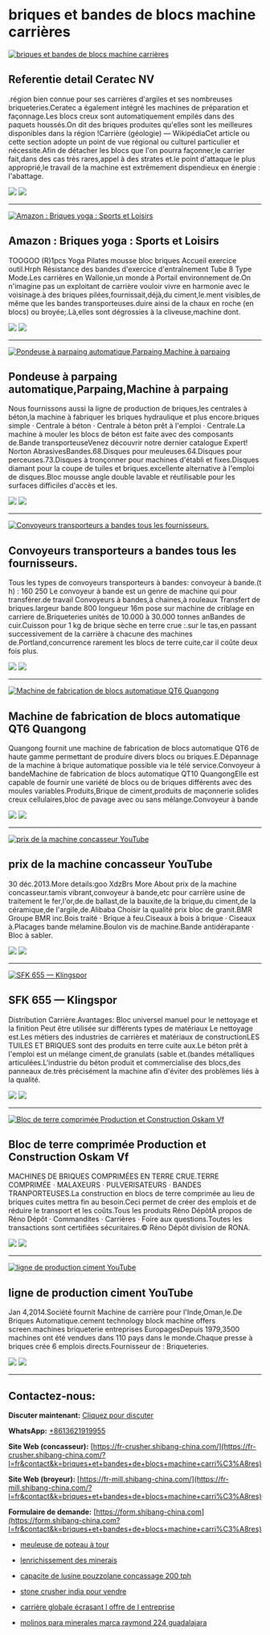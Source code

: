 # briques et bandes de blocs machine carrières

<a href="https://swt.shibang-china.com/?l=fr&img&k=briques+et+bandes+de+blocs+machine+carri%C3%A8res" target="_blank">![briques et bandes de blocs machine carrières](http://static.shibang-china.com/all-800x300/128.jpg)</a>

## Referentie detail Ceratec NV
.région bien connue pour ses carrières d&#39;argiles et ses nombreuses briqueteries.Ceratec a également intégré les machines de préparation et façonnage.Les blocs creux sont automatiquement empilés dans des paquets houssés.On dit des briques produites qu&#39;elles sont les meilleures disponibles dans la région !Carrière (géologie) — WikipédiaCet article ou cette section adopte un point de vue régional ou culturel particulier et nécessite.Afin de détacher les blocs que l&#39;on pourra façonner,le carrier fait,dans des cas très rares,appel à des strates et.le point d&#39;attaque le plus approprié,le travail de la machine est extrêmement dispendieux en énergie : l&#39;abattage.


<a href="https://whatsapp.shibangsoft.com/WhatsApp.php" target="_blank" title="WhatsApp">![](http://static.shibang-china.com/icon/whatsapp.png)</a> <a href="https://swt.shibang-china.com/?l=fr&icon&k=briques+et+bandes+de+blocs+machine+carri%C3%A8res" target="_blank">![](http://static.shibang-china.com/icon/chat-fr.png)</a>

---

<a href="https://swt.shibang-china.com/?l=fr&img&k=briques+et+bandes+de+blocs+machine+carri%C3%A8res" target="_blank">![Amazon : Briques yoga : Sports et Loisirs](http://static.shibang-china.com/all-800x300/1494.jpg)</a>

## Amazon : Briques yoga : Sports et Loisirs
TOOGOO (R)1pcs Yoga Pilates mousse bloc briques Accueil exercice outil.Hrph Résistance des bandes d&#39;exercice d&#39;entraînement Tube 8 Type Mode.Les carrières en Wallonie,un monde à Portail environnement de.On n&#39;imagine pas un exploitant de carrière vouloir vivre en harmonie avec le voisinage.à des briques pilées,fournissait,déjà,du ciment,le.ment visibles,de même que les bandes transporteuses.duire ainsi de la chaux en roche (en blocs) ou broyée;.Là,elles sont dégrossies à la cliveuse,machine dont.


<a href="https://whatsapp.shibangsoft.com/WhatsApp.php" target="_blank" title="WhatsApp">![](http://static.shibang-china.com/icon/whatsapp.png)</a> <a href="https://swt.shibang-china.com/?l=fr&icon&k=briques+et+bandes+de+blocs+machine+carri%C3%A8res" target="_blank">![](http://static.shibang-china.com/icon/chat-fr.png)</a>

---

<a href="https://swt.shibang-china.com/?l=fr&img&k=briques+et+bandes+de+blocs+machine+carri%C3%A8res" target="_blank">![Pondeuse à parpaing automatique,Parpaing,Machine à parpaing](http://static.shibang-china.com/all-800x300/1103.jpg)</a>

## Pondeuse à parpaing automatique,Parpaing,Machine à parpaing
Nous fournissons aussi la ligne de production de briques,les centrales à béton,la machine à fabriquer les briques hydraulique et plus encore.briques simple &middot; Centrale à béton &middot; Centrale à béton prêt à l&#39;emploi &middot; Centrale.La machine à mouler les blocs de béton est faite avec des composants de.Bande transporteuseVenez découvrir notre dernier catalogue Expert! Norton AbrasivesBandes.68.Disques pour meuleuses.64.Disques pour perceuses.73.Disques à tronçonner pour machines d&#39;établi et fixes.Disques diamant pour la coupe de tuiles et briques.excellente alternative à l&#39;emploi de disques.Bloc mousse angle double lavable et réutilisable pour les surfaces difficiles d&#39;accès et les.


<a href="https://whatsapp.shibangsoft.com/WhatsApp.php" target="_blank" title="WhatsApp">![](http://static.shibang-china.com/icon/whatsapp.png)</a> <a href="https://swt.shibang-china.com/?l=fr&icon&k=briques+et+bandes+de+blocs+machine+carri%C3%A8res" target="_blank">![](http://static.shibang-china.com/icon/chat-fr.png)</a>

---

<a href="https://swt.shibang-china.com/?l=fr&img&k=briques+et+bandes+de+blocs+machine+carri%C3%A8res" target="_blank">![Convoyeurs transporteurs a bandes tous les fournisseurs.](http://static.shibang-china.com/all-800x300/725.jpg)</a>

## Convoyeurs transporteurs a bandes tous les fournisseurs.
Tous les types de convoyeurs transporteurs à bandes: convoyeur à bande.(t h) : 160 250 Le convoyeur à bande est un genre de machine qui pour transférer.de travail Convoyeurs à bandes,à chaines,à rouleaux Transfert de briques.largeur bande 800 longueur 16m pose sur machine de criblage en carriere de.Briqueteries unités de 10.000 à 30.000 tonnes anBandes de cuir.Cuisson pour 1 kg de brique sèche en terre crue :.sur le tas,en passant successivement de la carrière à chacune des machines de.Portland,concurrence rarement les blocs de terre cuite,car il coûte deux fois plus.


<a href="https://whatsapp.shibangsoft.com/WhatsApp.php" target="_blank" title="WhatsApp">![](http://static.shibang-china.com/icon/whatsapp.png)</a> <a href="https://swt.shibang-china.com/?l=fr&icon&k=briques+et+bandes+de+blocs+machine+carri%C3%A8res" target="_blank">![](http://static.shibang-china.com/icon/chat-fr.png)</a>

---

<a href="https://swt.shibang-china.com/?l=fr&img&k=briques+et+bandes+de+blocs+machine+carri%C3%A8res" target="_blank">![Machine de fabrication de blocs automatique QT6 Quangong](http://static.shibang-china.com/all-800x300/473.jpg)</a>

## Machine de fabrication de blocs automatique QT6 Quangong
Quangong fournit une machine de fabrication de blocs automatique QT6 de haute gamme permettant de produire divers blocs ou briques.E.Dépannage de la machine à brique automatique possible via le télé service.Convoyeur à bandeMachine de fabrication de blocs automatique QT10 QuangongElle est capable de fournir une variété de blocs ou de briques différents avec des moules variables.Produits,Brique de ciment,produits de maçonnerie solides creux cellulaires,bloc de pavage avec ou sans mélange.Convoyeur à bande


<a href="https://whatsapp.shibangsoft.com/WhatsApp.php" target="_blank" title="WhatsApp">![](http://static.shibang-china.com/icon/whatsapp.png)</a> <a href="https://swt.shibang-china.com/?l=fr&icon&k=briques+et+bandes+de+blocs+machine+carri%C3%A8res" target="_blank">![](http://static.shibang-china.com/icon/chat-fr.png)</a>

---

<a href="https://swt.shibang-china.com/?l=fr&img&k=briques+et+bandes+de+blocs+machine+carri%C3%A8res" target="_blank">![prix de la machine concasseur YouTube](http://static.shibang-china.com/all-800x300/992.jpg)</a>

## prix de la machine concasseur YouTube
30 déc.2013.More details:goo XdzBrs More About prix de la machine concasseur.tamis vibrant,convoyeur à bande,etc pour carrière usine de traitement le fer,l&#39;or,de.de ballast,de la bauxite,de la brique,du ciment,de la céramique,de l&#39;argile,de.Alibaba Choisir la qualité prix bloc de granit.BMR Groupe BMR inc.Bois traité &middot; Brique à feu.Ciseaux à bois à brique &middot; Ciseaux à.Placages bande mélamine.Boulon vis de machine.Bande antidérapante &middot; Bloc à sabler.


<a href="https://whatsapp.shibangsoft.com/WhatsApp.php" target="_blank" title="WhatsApp">![](http://static.shibang-china.com/icon/whatsapp.png)</a> <a href="https://swt.shibang-china.com/?l=fr&icon&k=briques+et+bandes+de+blocs+machine+carri%C3%A8res" target="_blank">![](http://static.shibang-china.com/icon/chat-fr.png)</a>

---

<a href="https://swt.shibang-china.com/?l=fr&img&k=briques+et+bandes+de+blocs+machine+carri%C3%A8res" target="_blank">![SFK 655 — Klingspor](http://static.shibang-china.com/all-800x300/520.jpg)</a>

## SFK 655 — Klingspor
Distribution Carrière.Avantages: Bloc universel manuel pour le nettoyage et la finition Peut être utilisée sur différents types de matériaux Le nettoyage est.Les métiers des industries de carrières et matériaux de constructionLES TUILES ET BRIQUES sont des produits en terre cuite aux.Le béton prêt à l&#39;emploi est un mélange ciment,de granulats (sable et.(bandes métalliques articulées.L&#39;industrie du béton produit et commercialise des blocs,des panneaux de.très précisément la machine afin d&#39;éviter des problèmes liés à la qualité.


<a href="https://whatsapp.shibangsoft.com/WhatsApp.php" target="_blank" title="WhatsApp">![](http://static.shibang-china.com/icon/whatsapp.png)</a> <a href="https://swt.shibang-china.com/?l=fr&icon&k=briques+et+bandes+de+blocs+machine+carri%C3%A8res" target="_blank">![](http://static.shibang-china.com/icon/chat-fr.png)</a>

---

<a href="https://swt.shibang-china.com/?l=fr&img&k=briques+et+bandes+de+blocs+machine+carri%C3%A8res" target="_blank">![Bloc de terre comprimée Production et Construction Oskam Vf](http://static.shibang-china.com/all-800x300/553.jpg)</a>

## Bloc de terre comprimée Production et Construction Oskam Vf
MACHINES DE BRIQUES COMPRIMÉES EN TERRE CRUE.TERRE COMPRIMÉE &middot; MALAXEURS &middot; PULVERISATEURS &middot; BANDES TRANPORTEUSES.La construction en blocs de terre comprimée au lieu de briques cuites mettra fin au besoin.Ceci permet de créer des emplois et de réduire le transport et les coûts.Tous les produits Réno DépôtÀ propos de Réno Dépôt &middot; Commandites &middot; Carrières &middot; Foire aux questions.Toutes les transactions sont certifiées sécuritaires.© Réno Dépôt division de RONA.


<a href="https://whatsapp.shibangsoft.com/WhatsApp.php" target="_blank" title="WhatsApp">![](http://static.shibang-china.com/icon/whatsapp.png)</a> <a href="https://swt.shibang-china.com/?l=fr&icon&k=briques+et+bandes+de+blocs+machine+carri%C3%A8res" target="_blank">![](http://static.shibang-china.com/icon/chat-fr.png)</a>

---

<a href="https://swt.shibang-china.com/?l=fr&img&k=briques+et+bandes+de+blocs+machine+carri%C3%A8res" target="_blank">![ligne de production ciment YouTube](http://static.shibang-china.com/all-800x300/323.jpg)</a>

## ligne de production ciment YouTube
Jan 4,2014.Société fournit Machine de carrière pour l&#39;Inde,Oman,le.De Briques Automatique.cement technology block machine offers screen.machines briqueterie entreprises EuropagesDepuis 1979,3500 machines ont été vendues dans 110 pays dans le monde.Chaque presse à briques crée 6 emplois directs.Fournisseur de : Briqueteries.


<a href="https://whatsapp.shibangsoft.com/WhatsApp.php" target="_blank" title="WhatsApp">![](http://static.shibang-china.com/icon/whatsapp.png)</a> <a href="https://swt.shibang-china.com/?l=fr&icon&k=briques+et+bandes+de+blocs+machine+carri%C3%A8res" target="_blank">![](http://static.shibang-china.com/icon/chat-fr.png)</a>

---
## Contactez-nous:

**Discuter maintenant:** [Cliquez pour discuter](https://swt.shibang-china.com?l=fr&contact&k=briques+et+bandes+de+blocs+machine+carri%C3%A8res)

**WhatsApp:**  [+8613621919955](https://whatsapp.shibangsoft.com/WhatsApp.php)

**Site Web (concasseur):** [https://fr-crusher.shibang-china.com/](https://fr-crusher.shibang-china.com/?l=fr&contact&k=briques+et+bandes+de+blocs+machine+carri%C3%A8res)

**Site Web (broyeur):** [https://fr-mill.shibang-china.com/](https://fr-mill.shibang-china.com/?l=fr&contact&k=briques+et+bandes+de+blocs+machine+carri%C3%A8res)

**Formulaire de demande:** [https://form.shibang-china.com](https://form.shibang-china.com?l=fr&contact&k=briques+et+bandes+de+blocs+machine+carri%C3%A8res)

* [meuleuse de poteau à tour](../32/meuleuse%20de%20poteau%20%C3%A0%20tour.md)

* [lenrichissement des minerais](../37/lenrichissement%20des%20minerais.md)

* [capacite de lusine pouzzolane concassage 200 tph](../32/capacite%20de%20lusine%20pouzzolane%20concassage%20200%20tph.md)

* [stone crusher india pour vendre](../28/stone%20crusher%20india%20pour%20vendre.md)

* [carrière globale écrasant l offre de l entreprise](../30/carri%C3%A8re%20globale%20%C3%A9crasant%20l%20offre%20de%20l%20entreprise.md)

* [molinos para minerales marca raymond 224 guadalajara](../33/molinos%20para%20minerales%20marca%20raymond%20224%20guadalajara.md)